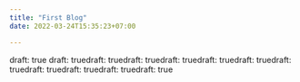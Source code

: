 ```yaml
---
title: "First Blog"
date: 2022-03-24T15:35:23+07:00

---
```


draft: true draft: truedraft: truedraft: truedraft: truedraft: truedraft: truedraft: truedraft: truedraft: truedraft: truedraft: true